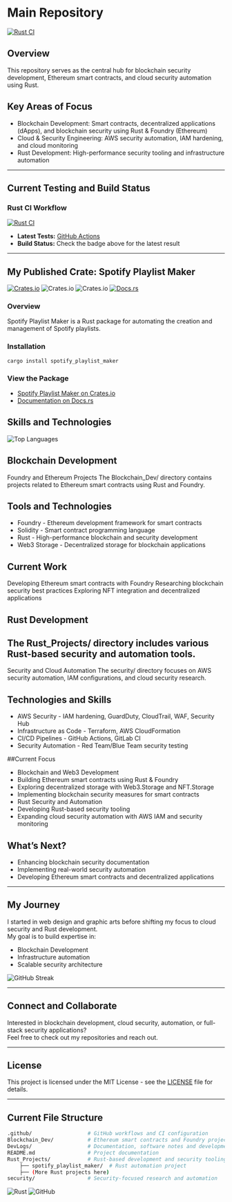 # Main Repository

[![Rust CI](https://github.com/SkyeVault/Main/actions/workflows/ci.yml/badge.svg)](https://github.com/SkyeVault/Main/actions/workflows/ci.yml)

## Overview
This repository serves as the central hub for blockchain security development, Ethereum smart contracts, and cloud security automation using Rust.

## Key Areas of Focus
- Blockchain Development: Smart contracts, decentralized applications (dApps), and blockchain security using Rust & Foundry (Ethereum)
- Cloud & Security Engineering: AWS security automation, IAM hardening, and cloud monitoring
- Rust Development: High-performance security tooling and infrastructure automation

---

## Current Testing and Build Status
### Rust CI Workflow
[![Rust CI](https://github.com/SkyeVault/Main/actions/workflows/ci.yml/badge.svg)](https://github.com/SkyeVault/Main/actions/workflows/ci.yml)

- **Latest Tests:** [GitHub Actions](https://github.com/SkyeVault/Main/actions)
- **Build Status:** Check the badge above for the latest result

---

## My Published Crate: Spotify Playlist Maker

[![Crates.io](https://img.shields.io/crates/v/spotify_playlist_maker)](https://crates.io/crates/spotify_playlist_maker)
![Crates.io](https://img.shields.io/crates/d/spotify_playlist_maker)
![Crates.io](https://img.shields.io/crates/l/spotify_playlist_maker)
[![Docs.rs](https://docs.rs/spotify_playlist_maker/badge.svg)](https://docs.rs/spotify_playlist_maker)

### Overview
Spotify Playlist Maker is a Rust package for automating the creation and management of Spotify playlists.

### Installation
```
cargo install spotify_playlist_maker
```

### View the Package
- [Spotify Playlist Maker on Crates.io](https://crates.io/crates/spotify_playlist_maker)
- [Documentation on Docs.rs](https://docs.rs/spotify_playlist_maker)
  


## Skills and Technologies

![Top Languages](https://github-readme-stats.vercel.app/api/top-langs/?username=skyevault&layout=compact&theme=dark)

## Blockchain Development
Foundry and Ethereum Projects
The Blockchain_Dev/ directory contains projects related to Ethereum smart contracts using Rust and Foundry.

## Tools and Technologies
- Foundry - Ethereum development framework for smart contracts
- Solidity - Smart contract programming language
- Rust - High-performance blockchain and security development
- Web3 Storage - Decentralized storage for blockchain applications

## Current Work
Developing Ethereum smart contracts with Foundry
Researching blockchain security best practices
Exploring NFT integration and decentralized applications

## Rust Development
The Rust_Projects/ directory includes various Rust-based security and automation tools.
---

Security and Cloud Automation
The security/ directory focuses on AWS security automation, IAM configurations, and cloud security research.

## Technologies and Skills
- AWS Security - IAM hardening, GuardDuty, CloudTrail, WAF, Security Hub
- Infrastructure as Code - Terraform, AWS CloudFormation
- CI/CD Pipelines - GitHub Actions, GitLab CI
- Security Automation - Red Team/Blue Team security testing

##Current Focus
- Blockchain and Web3 Development
- Building Ethereum smart contracts using Rust & Foundry
- Exploring decentralized storage with Web3.Storage and NFT.Storage
- Implementing blockchain security measures for smart contracts
- Rust Security and Automation
- Developing Rust-based security tooling
- Expanding cloud security automation with AWS IAM and security monitoring

## What’s Next?
- Enhancing blockchain security documentation
- Implementing real-world security automation
- Developing Ethereum smart contracts and decentralized applications

---

## My Journey
I started in web design and graphic arts before shifting my focus to cloud security and Rust development.  
My goal is to build expertise in:
- Blockchain Development
- Infrastructure automation
- Scalable security architecture
  
![GitHub Streak](https://streak-stats.demolab.com/?user=skyevault&theme=dark)

---

## Connect and Collaborate
Interested in blockchain development, cloud security, automation, or full-stack security applications?  
Feel free to check out my repositories and reach out.

---

## License
This project is licensed under the MIT License - see the [LICENSE](LICENSE) file for details.

---

## Current File Structure
```sh
.github/                  # GitHub workflows and CI configuration  
Blockchain_Dev/           # Ethereum smart contracts and Foundry projects  
DevLogs/                  # Documentation, software notes and development logs  
README.md                 # Project documentation  
Rust_Projects/            # Rust-based development and security tooling  
    ├── spotify_playlist_maker/  # Rust automation project  
    ├── (More Rust projects here)  
security/                 # Security-focused research and automation  

```
![Rust](https://img.shields.io/badge/Rust-Language-brown?style=flat-square&logo=rust)
![GitHub](https://img.shields.io/badge/GitHub-Profile-blue?style=flat-square&logo=github)

